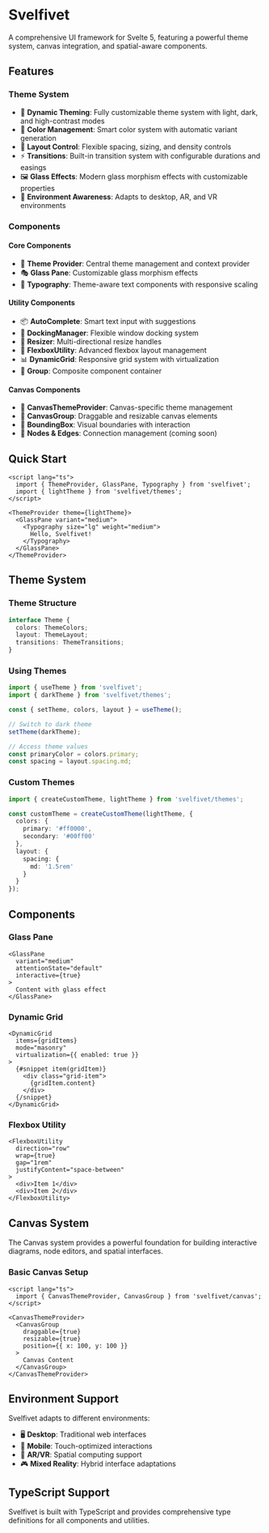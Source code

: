 # Svelfivet

A comprehensive UI framework for Svelte 5, featuring a powerful theme system, canvas integration, and spatial-aware components.

## Features

### Theme System
- 🎨 **Dynamic Theming**: Fully customizable theme system with light, dark, and high-contrast modes
- 🌈 **Color Management**: Smart color system with automatic variant generation
- 📐 **Layout Control**: Flexible spacing, sizing, and density controls
- ⚡ **Transitions**: Built-in transition system with configurable durations and easings
- 🖼️ **Glass Effects**: Modern glass morphism effects with customizable properties
- 🎯 **Environment Awareness**: Adapts to desktop, AR, and VR environments

### Components

#### Core Components
- 🧩 **Theme Provider**: Central theme management and context provider
- 🎭 **Glass Pane**: Customizable glass morphism effects
- 📝 **Typography**: Theme-aware text components with responsive scaling

#### Utility Components
- 📦 **AutoComplete**: Smart text input with suggestions
- 🔄 **DockingManager**: Flexible window docking system
- 📏 **Resizer**: Multi-directional resize handles
- 🎯 **FlexboxUtility**: Advanced flexbox layout management
- 📊 **DynamicGrid**: Responsive grid system with virtualization
- 👥 **Group**: Composite component container

#### Canvas Components
- 🎨 **CanvasThemeProvider**: Canvas-specific theme management
- 📍 **CanvasGroup**: Draggable and resizable canvas elements
- 🔲 **BoundingBox**: Visual boundaries with interaction
- 🔗 **Nodes & Edges**: Connection management (coming soon)

## Quick Start

```svelte
<script lang="ts">
  import { ThemeProvider, GlassPane, Typography } from 'svelfivet';
  import { lightTheme } from 'svelfivet/themes';
</script>

<ThemeProvider theme={lightTheme}>
  <GlassPane variant="medium">
    <Typography size="lg" weight="medium">
      Hello, Svelfivet!
    </Typography>
  </GlassPane>
</ThemeProvider>
```

## Theme System

### Theme Structure

```typescript
interface Theme {
  colors: ThemeColors;
  layout: ThemeLayout;
  transitions: ThemeTransitions;
}
```

### Using Themes

```typescript
import { useTheme } from 'svelfivet';
import { darkTheme } from 'svelfivet/themes';

const { setTheme, colors, layout } = useTheme();

// Switch to dark theme
setTheme(darkTheme);

// Access theme values
const primaryColor = colors.primary;
const spacing = layout.spacing.md;
```

### Custom Themes

```typescript
import { createCustomTheme, lightTheme } from 'svelfivet/themes';

const customTheme = createCustomTheme(lightTheme, {
  colors: {
    primary: '#ff0000',
    secondary: '#00ff00'
  },
  layout: {
    spacing: {
      md: '1.5rem'
    }
  }
});
```

## Components

### Glass Pane

```svelte
<GlassPane 
  variant="medium"
  attentionState="default"
  interactive={true}
>
  Content with glass effect
</GlassPane>
```

### Dynamic Grid

```svelte
<DynamicGrid
  items={gridItems}
  mode="masonry"
  virtualization={{ enabled: true }}
>
  {#snippet item(gridItem)}
    <div class="grid-item">
      {gridItem.content}
    </div>
  {/snippet}
</DynamicGrid>
```

### Flexbox Utility

```svelte
<FlexboxUtility
  direction="row"
  wrap={true}
  gap="1rem"
  justifyContent="space-between"
>
  <div>Item 1</div>
  <div>Item 2</div>
</FlexboxUtility>
```

## Canvas System

The Canvas system provides a powerful foundation for building interactive diagrams, node editors, and spatial interfaces.

### Basic Canvas Setup

```svelte
<script lang="ts">
  import { CanvasThemeProvider, CanvasGroup } from 'svelfivet/canvas';
</script>

<CanvasThemeProvider>
  <CanvasGroup
    draggable={true}
    resizable={true}
    position={{ x: 100, y: 100 }}
  >
    Canvas Content
  </CanvasGroup>
</CanvasThemeProvider>
```

## Environment Support

Svelfivet adapts to different environments:

- 🖥️ **Desktop**: Traditional web interfaces
- 📱 **Mobile**: Touch-optimized interactions
- 🥽 **AR/VR**: Spatial computing support
- 🎮 **Mixed Reality**: Hybrid interface adaptations

## TypeScript Support

Svelfivet is built with TypeScript and provides comprehensive type definitions for all components and utilities. 